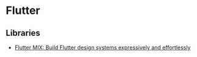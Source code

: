 # Flutter

## Libraries
- [Flutter MIX: Build Flutter design systems expressively and effortlessly](https://www.fluttermix.com/)